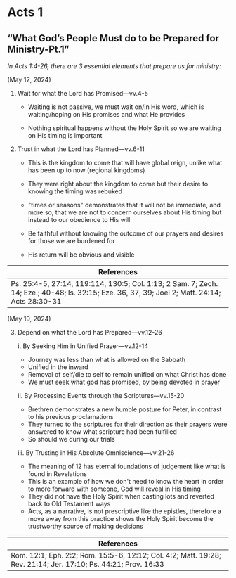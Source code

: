 # Acts 1

## “What God’s People Must do to be Prepared for Ministry-Pt.1”

_In Acts 1:4-26, there are 3 essential elements that prepare us for ministry:_

(May 12, 2024)

1. Wait for what the Lord has Promised—vv.4-5

    - Waiting is not passive, we must wait on/in His word, which is waiting/hoping on His promises and what He provides

    - Nothing spiritual happens without the Holy Spirit so we are waiting on His timing is important

1. Trust in what the Lord has Planned—vv.6-11

    - This is the kingdom to come that will have global reign, unlike what has been up to now (regional kingdoms)
    - They were right about the kingdom to come but their desire to knowing the timing was rebuked
    - "times or seasons" demonstrates that it will not be immediate, and more so, that we are not to concern ourselves about His timing but instead to our obedience to His will
    - Be faithful without knowing the outcome of our prayers and desires for those we are burdened for

    - His return will be obvious and visible

|References|
|-|
|Ps. 25:4-5, 27:14, 119:114, 130:5; Col. 1:13; 2 Sam. 7; Zech. 14; Eze.; 40-48; Is. 32:15; Eze. 36, 37, 39; Joel 2; Matt. 24:14; Acts 28:30-31|

(May 19, 2024)

3. Depend on what the Lord has Prepared—vv.12-26

    i. By Seeking Him in Unified Prayer—vv.12-14

    - Journey was less than what is allowed on the Sabbath
    - Unified in the inward
    - Removal of self/die to self to remain unified on what Christ has done
    - We must seek what god has promised, by being devoted in prayer

    ii. By Processing Events through the Scriptures—vv.15-20

    - Brethren demonstrates a new humble posture for Peter, in contrast to his previous proclamations
    - They turned to the scriptures for their direction as their prayers were answered to know what scripture had been fulfilled
    - So should we during our trials

    iii. By Trusting in His Absolute Omniscience—vv.21-26

    - The meaning of 12 has eternal foundations of judgement like what is found in Revelations
    - This is an example of how we don't need to know the heart in order to more forward with someone, God will reveal in His timing
    - They did not have the Holy Spirit when casting lots and reverted back to Old Testament ways
    - Acts, as a narrative, is not prescriptive like the epistles, therefore a move away from this practice shows the Holy Spirit become the trustworthy source of making decisions

|References|
|-|
|Rom. 12:1; Eph. 2:2; Rom. 15:5-6, 12:12; Col. 4:2; Matt. 19:28; Rev. 21:14; Jer. 17:10; Ps. 44:21; Prov. 16:33|
